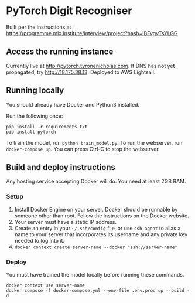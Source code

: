 # PyTorch Digit Recogniser

Built per the instructions at https://programme.mlx.institute/interview/project?hash=iBFvgvTsYLGG

## Access the running instance

Currently live at http://pytorch.tyronenicholas.com. If DNS has not yet propagated, try http://18.175.38.13. Deployed
to AWS Lightsail.

## Running locally

You should already have Docker and Python3 installed.

Run the following once:

```
pip install -r requirements.txt
pip install pytorch
```

To train the model, run `python train_model.py`. To run the webserver, run `docker-compose up`. You can press Ctrl-C to
stop the webserver.

## Build and deploy instructions

Any hosting service accepting Docker will do. You need at least 2GB RAM.

### Setup

1. Install Docker Engine on your server. Docker should be runnable by someone other than root. Follow the instructions
   on the Docker website.
2. Your server must have a static IP address.
3. Create an entry in your `~/.ssh/config` file, or use `ssh-agent` to alias a name to your server that incorporates its
   username and any private key needed to log into it.
4. `docker context create server-name --docker "ssh://server-name"`

### Deploy

You must have trained the model locally before running these commands.

```
docker context use server-name
docker compose -f docker-compose.yml --env-file .env.prod up --build -d
```